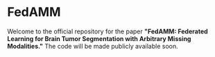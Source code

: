 # FedAMM
Welcome to the official repository for the paper **"FedAMM: Federated Learning for Brain Tumor Segmentation with Arbitrary Missing Modalities."** The code will be made publicly available soon.
